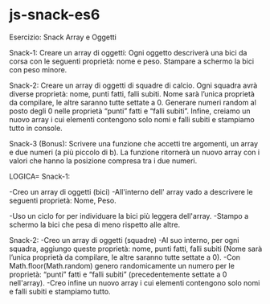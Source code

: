 # js-snack-es6
Esercizio: Snack Array e Oggetti

Snack-1:
Creare un array di oggetti: Ogni oggetto descriverà una bici da corsa con le seguenti proprietà: nome e peso. Stampare a schermo la bici con peso minore.

Snack-2:
Creare un array di oggetti di squadre di calcio. Ogni squadra avrà diverse proprietà: nome, punti fatti, falli subiti. Nome sarà l’unica proprietà da compilare, le altre saranno tutte settate a 0.
Generare numeri random al posto degli 0 nelle proprietà “punti” fatti e “falli subiti”.
Infine, creiamo un nuovo array i cui elementi contengono solo nomi e falli subiti e stampiamo tutto in console.

Snack-3 (Bonus):
Scrivere una funzione che accetti tre argomenti, un array e due numeri (a più piccolo di b). La funzione ritornerà un nuovo array con i valori che hanno la posizione compresa tra i due numeri.


LOGICA=
Snack-1:

-Creo un array di oggetti (bici)
-All'interno dell' array vado a descrivere le seguenti proprietà: Nome, Peso.
<!-- le bici andranno messe in orine sparso in base alle loro prorprietà per testare il corretto funzionamento del codice -->
-Uso un ciclo for per individuare la bici più leggera dell'array.
-Stampo a schermo la bici che pesa di meno rispetto alle altre.


Snack-2:
-Creo un array di oggetti (squadre)
-Al suo interno, per ogni squadra, aggiungo queste proprietà: nome, punti fatti, falli subiti (Nome sarà l’unica proprietà da compilare, le altre saranno tutte settate a 0).
-Con Math.floor(Math.random) genero randomicamente un numero per le proprietà: “punti” fatti e “falli subiti” (precedentemente settate a 0 nell'array).
-Creo infine un nuovo array i cui elementi contengono solo nomi e falli subiti e stampiamo tutto.